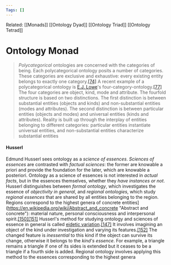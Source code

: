 ```yaml
---
Tags: []
---
```

Related: [[Monads]] [[Ontology Dyad]] [[Ontology Triad]] [[Ontology Tetrad]]
# Ontology Monad

 > _Polycategorical_ ontologies are concerned with the categories of being. Each polycategorical ontology posits a number of categories. These categories are exclusive and exhaustive: every existing entity belongs to exactly one category.[[74]](https://en.wikipedia.org/wiki/Ontology#cite_note-Schaffer-75) A recent example of a polycategorical ontology is [E.J. Lowe](https://en.wikipedia.org/wiki/E.J._Lowe "E.J. Lowe")'s four-category-ontology.[[77]](https://en.wikipedia.org/wiki/Ontology#cite_note-Lowe-78) The four categories are object, kind, mode and attribute. The fourfold structure is based on two distinctions. The first distinction is between substantial entities (objects and kinds) and non-substantial entities (modes and attributes). The second distinction is between particular entities (objects and modes) and universal entities (kinds and attributes). Reality is built up through the interplay of entities belonging to different categories: particular entities instantiate universal entities, and non-substantial entities characterize substantial entities

#### Husserl

Edmund Husserl sees ontology as a _science of essences_. _Sciences of essences_ are contrasted with _factual sciences_: the former are knowable a priori and provide the foundation for the later, which are knowable a posteriori. Ontology as a science of essences is not interested in _actual facts_, but in the essences themselves, whether they _have instances or not_. Husserl distinguishes between _formal ontology_, which investigates the essence of _objectivity in general_, and _regional ontologies_, which study _regional essences_ that are shared by all entities belonging to the region. Regions correspond to the highest genera of concrete entities](https://en.wikipedia.org/wiki/Abstract_and_concrete "Abstract and concrete"): material nature, personal consciousness and interpersonal spirit.[[150]](https://en.wikipedia.org/wiki/Ontology#cite_note-151)[[151]](https://en.wikipedia.org/wiki/Ontology#cite_note-152) Husserl's method for studying ontology and sciences of essence in general is called [eidetic variation](https://en.wikipedia.org/wiki/Eidetic_variation "Eidetic variation").[[147]](https://en.wikipedia.org/wiki/Ontology#cite_note-Gander-148) It involves imagining an object of the kind under investigation and varying its features.[[152]](https://en.wikipedia.org/wiki/Ontology#cite_note-153) The changed feature is _inessential_ to this kind if the object can survive its change, otherwise it belongs to the _kind's essence_. For example, a triangle remains a triangle if one of its sides is extended but it ceases to be a triangle if a fourth side is added. Regional ontology involves applying this method to the essences corresponding to the highest genera